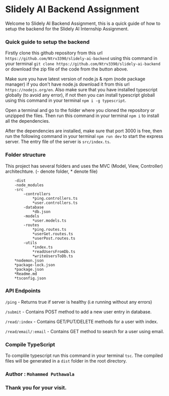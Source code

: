 
# Slidely AI Backend Assignment

Welcome to Slidely AI Backend Assignment, this is a quick guide of how to setup the backend for the Slidely AI Internship Assignment.

### Quick guide to setup the backend

Firstly clone this github repository from this url ``` https://github.com/Ntrv3390/slidely-ai-backend ``` using this command in your terminal ``` git clone https://github.com/Ntrv3390/slidely-ai-backend ``` or download the zip file of the code from the button above.

Make sure you have latest version of node.js & npm (node package manager) if you don't have node.js download it from this url ``` https://nodejs.org/en ```. Also make sure that you have installed typescript globally (to avoid any error), if not then you can install typescript globall using this command in your terminal ``` npm i -g typescript ```.

Open a terminal and go to the folder where you cloned the repository or unzipped the files. Then run this command in your terminal ``` npm i ``` to install all the dependencies.

After the dependencies are installed, make sure that port 3000 is free, then run the following command in your terminal ``` npm run dev ``` to start the express server. The entry file of the server is ``` src/index.ts ```.

### Folder structure

This project has several folders and uses the MVC (Model, View, Controller) architechture. (- denote folder, * denote file)
```
    -dist
    -node_modules
    -src
        -controllers
            *ping.controllers.ts
            *user.controllers.ts
        -database
            *db.json
        -models
            *user.models.ts
        -routes
            *ping.routes.ts
            *userGet.routes.ts
            *userPost.routes.ts
        -utils
            *index.ts
            *readUsersFromDb.ts
            *writeUsersToDb.ts
    *nodemon.json
    *package-lock.json
    *package.json
    *Readme.md 
    *tsconfig.json
```

### API Endpoints

``` /ping ``` - Returns true if server is healthy (i.e running without any errors)

``` /submit ``` - Contains POST method to add a new user entry in database.

``` /read/:index ``` - Contains GET/PUT/DELETE methods for a user with index.

``` /read/email/:email ``` - Contains GET method to search for a user using email.

### Compile TypeScript

To complile typescript run this command in your terminal ``` tsc ```. The compiled files will be generated in a ``` dist ``` folder in the root directory.

### Author : ``` Mohammed Puthawala ```

### Thank you for your visit.


